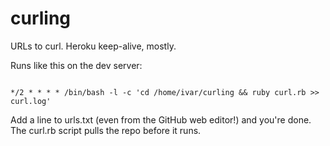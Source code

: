 curling
=======

URLs to curl. Heroku keep-alive, mostly.

Runs like this on the dev server:

<code>
*/2 * * * * /bin/bash -l -c 'cd /home/ivar/curling && ruby curl.rb >> curl.log'
</code>

Add a line to urls.txt (even from the GitHub web editor!) and you're done. The curl.rb script pulls the repo before it runs.
